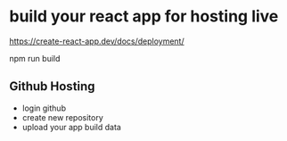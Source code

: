 # build your react app for hosting live

https://create-react-app.dev/docs/deployment/

npm run build 

## Github Hosting 

- login github
- create new repository
- upload your app build data
  
